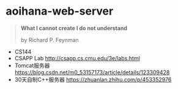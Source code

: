 # aoihana-web-server

> **What I cannot create I do not understand**
> 
> by Richard P. Feynman

- CS144 
- CSAPP Lab <http://csapp.cs.cmu.edu/3e/labs.html>
- Tomcat服务器 <https://blog.csdn.net/m0_53157173/article/details/123309428>
- 30天自制C++服务器 https://zhuanlan.zhihu.com/p/453352976

